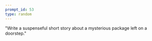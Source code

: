 ```yaml
---
prompt_id: 53
type: random
---
```


"Write a suspenseful short story about a mysterious package left on a doorstep."
